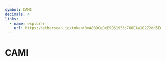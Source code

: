 ```yaml
---
symbol: CAMI
decimals: 4
links:
  - name: explorer
    url: https://etherscan.io/token/0xA809CeDeE9B61956c768EAa10272dd5E0FD1A985
---
```


# CAMI
